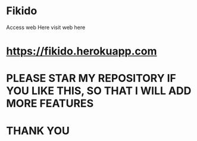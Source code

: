 # Fikido
Access web Here 
visit web here 
# https://fikido.herokuapp.com


# PLEASE STAR MY REPOSITORY IF YOU LIKE THIS, SO THAT I WILL ADD MORE FEATURES 




# THANK YOU
